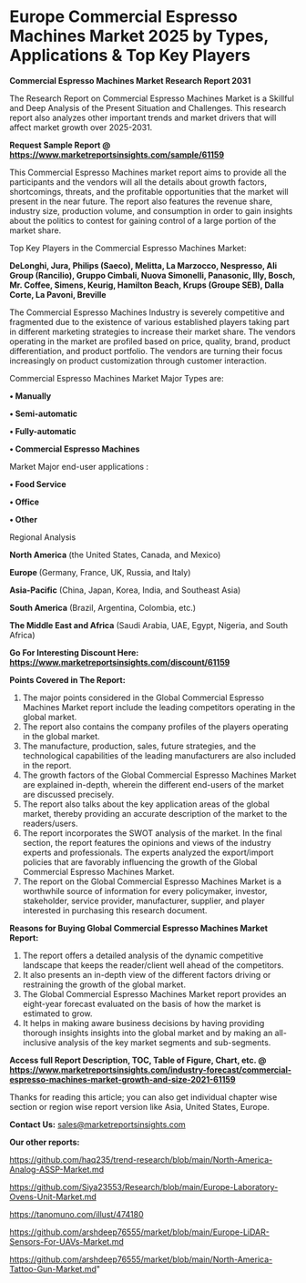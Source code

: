 # Europe Commercial Espresso Machines Market 2025 by Types, Applications & Top Key Players

<strong>Commercial Espresso Machines Market Research Report 2031</strong>

The Research Report on Commercial Espresso Machines Market is a Skillful and Deep Analysis of the Present Situation and Challenges. This research report also analyzes other important trends and market drivers that will affect market growth over 2025-2031.

<strong>Request Sample Report @ <a href=https://www.marketreportsinsights.com/sample/61159>https://www.marketreportsinsights.com/sample/61159</a></strong>

This Commercial Espresso Machines market report aims to provide all the participants and the vendors will all the details about growth factors, shortcomings, threats, and the profitable opportunities that the market will present in the near future. The report also features the revenue share, industry size, production volume, and consumption in order to gain insights about the politics to contest for gaining control of a large portion of the market share.

Top Key Players in the Commercial Espresso Machines Market:

<strong>DeLonghi, Jura, Philips (Saeco), Melitta, La Marzocco, Nespresso, Ali Group (Rancilio), Gruppo Cimbali, Nuova Simonelli, Panasonic, Illy, Bosch, Mr. Coffee, Simens, Keurig, Hamilton Beach, Krups (Groupe SEB), Dalla Corte, La Pavoni, Breville</strong>

The Commercial Espresso Machines Industry is severely competitive and fragmented due to the existence of various established players taking part in different marketing strategies to increase their market share. The vendors operating in the market are profiled based on price, quality, brand, product differentiation, and product portfolio. The vendors are turning their focus increasingly on product customization through customer interaction.

Commercial Espresso Machines Market Major Types are:

<strong>• Manually

• Semi-automatic

• Fully-automatic

• Commercial Espresso Machines</strong>

Market Major end-user applications :

<strong>• Food Service

• Office

• Other</strong>

Regional Analysis

</u><strong><b>North America</b></strong> (the United States, Canada, and Mexico)

<strong><b>Europe </b></strong>(Germany, France, UK, Russia, and Italy)

<strong><b>Asia-Pacific</b></strong> (China, Japan, Korea, India, and Southeast Asia)

<strong><b>South America</b></strong> (Brazil, Argentina, Colombia, etc.)

<strong><b>The Middle East and Africa</b></strong> (Saudi Arabia, UAE, Egypt, Nigeria, and South Africa)

<strong>Go For Interesting Discount Here: <a href=https://www.marketreportsinsights.com/discount/61159>https://www.marketreportsinsights.com/discount/61159</a></strong>

<strong>Points Covered in The Report:</strong>
<ol>
  <li>The major points considered in the Global Commercial Espresso Machines Market report include the leading competitors operating in the global market.</li>
  <li>The report also contains the company profiles of the players operating in the global market.</li>
  <li>The manufacture, production, sales, future strategies, and the technological capabilities of the leading manufacturers are also included in the report.</li>
  <li>The growth factors of the Global Commercial Espresso Machines Market are explained in-depth, wherein the different end-users of the market are discussed precisely.</li>
  <li>The report also talks about the key application areas of the global market, thereby providing an accurate description of the market to the readers/users.</li>
  <li>The report incorporates the SWOT analysis of the market. In the final section, the report features the opinions and views of the industry experts and professionals. The experts analyzed the export/import policies that are favorably influencing the growth of the Global Commercial Espresso Machines Market.</li>
  <li>The report on the Global Commercial Espresso Machines Market is a worthwhile source of information for every policymaker, investor, stakeholder, service provider, manufacturer, supplier, and player interested in purchasing this research document.</li>
</ol>
<strong>Reasons for Buying Global Commercial Espresso Machines Market Report:</strong>

<ol>
  <li>The report offers a detailed analysis of the dynamic competitive landscape that keeps the reader/client well ahead of the competitors.</li>
  <li>It also presents an in-depth view of the different factors driving or restraining the growth of the global market.</li>
  <li>The Global Commercial Espresso Machines Market report provides an eight-year forecast evaluated on the basis of how the market is estimated to grow.</li>
  <li>It helps in making aware business decisions by having providing thorough insights insights into the global market and by making an all-inclusive analysis of the key market segments and sub-segments.</li>
</ol>
<strong>Access full Report Description, TOC, Table of Figure, Chart, etc. @ <a href=https://www.marketreportsinsights.com/industry-forecast/commercial-espresso-machines-market-growth-and-size-2021-61159>https://www.marketreportsinsights.com/industry-forecast/commercial-espresso-machines-market-growth-and-size-2021-61159</a></strong>


Thanks for reading this article; you can also get individual chapter wise section or region wise report version like Asia, United States, Europe.

<strong>Contact Us:</strong>
sales@marketreportsinsights.com

<strong>Our other reports:</strong>

<a href=https://github.com/haq235/trend-research/blob/main/North-America-Analog-ASSP-Market.md>https://github.com/haq235/trend-research/blob/main/North-America-Analog-ASSP-Market.md</a>

<a href=https://github.com/Siya23553/Research/blob/main/Europe-Laboratory-Ovens-Unit-Market.md>https://github.com/Siya23553/Research/blob/main/Europe-Laboratory-Ovens-Unit-Market.md</a>

<a href=https://tanomuno.com/illust/474180>https://tanomuno.com/illust/474180</a>

<a href=https://github.com/arshdeep76555/market/blob/main/Europe-LiDAR-Sensors-For-UAVs-Market.md>https://github.com/arshdeep76555/market/blob/main/Europe-LiDAR-Sensors-For-UAVs-Market.md</a>

<a href=https://github.com/arshdeep76555/market/blob/main/North-America-Tattoo-Gun-Market.md>https://github.com/arshdeep76555/market/blob/main/North-America-Tattoo-Gun-Market.md</a>"
